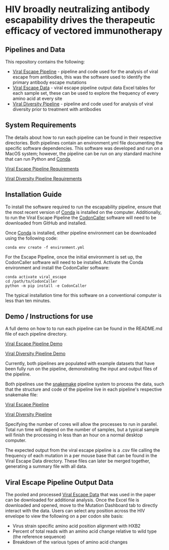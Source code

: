 # HIV broadly neutralizing antibody escapability drives the therapeutic efficacy of vectored immunotherapy

## Pipelines and Data

This repository contains the following:
* [Viral Escape Pipeline](https://github.com/Balazs-Lab/Escapability/blob/main/Viral%20Escape%20Pipeline/) - pipeline and code used for the analysis of viral escape from antibodies, this was the software used to identify the primary antibody escape mutations 
* [Viral Escape Data](https://github.com/Balazs-Lab/Escapability/tree/main/Viral%20Escape%20Data) - viral escape pipeline output data Excel tables for each sample set, these can be used to explore the frequency of every amino acid at every site
* [Viral Diversity Pipeline](https://github.com/Balazs-Lab/Escapability/tree/main/Viral%20Diversity%20Pipeline) - pipeline and code used for analysis of viral diversity prior to treatment with antibodies 

## System Requirements
The details about how to run each pipeline can be found in their respective directories. 
Both pipelines contain an environment.yml file documenting the specific software dependencies. This software was developed and run on a MacOS system; however, the pipeline can be run on any standard machine that can run Python and [Conda](https://conda.io/).
 
[Viral Escape Pipeline Requirements](https://github.com/Balazs-Lab/Escapability/blob/main/Viral%20Escape%20Pipeline/environment.yml)

[Viral Diversity Pipeline Requirements](https://github.com/Balazs-Lab/Escapability/blob/main/Viral%20Diversity%20Pipeline/environment.yml)  
 

## Installation Guide

To install the software required to run the escapability pipeline, ensure that the most recent version of [Conda](https://conda.io) is installed on the computer. Additionally, to run the Viral Escape Pipeline the [CodonCaller](https://github.com/Balazs-Lab/CodonCaller) software will need to be downloaded from GitHub and installed. 

Once [Conda](https://conda.io) is installed, either pipeline environment can be downloaded using the following code:

    conda env create -f environment.yml

For the Escape Pipeline, once the initial environment is set up, the CodonCaller software will need to be installed. Activate the Conda environment and install the CodonCaller software:

    conda activate viral_escape
    cd /path/to/CodonCaller
    python -m pip install -e CodonCaller

The typical installation time for this software on a conventional computer is less than ten minutes.
    

## Demo / Instructions for use

A full demo on how to to run each pipeline can be found in the README.md file of each pipeline directory.

[Viral Escape Pipeline Demo](https://github.com/Balazs-Lab/Escapability/blob/main/Viral%20Escape%20Pipeline/README.md)

[Viral Diversity Pipeline Demo](https://github.com/Balazs-Lab/Escapability/blob/main/Viral%20Diversity%20Pipeline/README.md)

Currently, both pipelines are populated with example datasets that have been fully run on the pipeline, demonstrating the input and output files of the pipeline. 

Both pipelines use the [snakemake](https://snakemake.readthedocs.io) pipeline system to process the data, such that the structure and code of the pipeline live in each pipeline's respective snakemake file:

[Viral Escape Pipeline](https://github.com/Balazs-Lab/Escapability/blob/main/Viral%20Escape%20Pipeline/Snakefile)

[Viral Diversity Pipeline](https://github.com/Balazs-Lab/Escapability/blob/main/Viral%20Diversity%20Pipeline/Snakefile)  
 

Specifying the number of cores will allow the processes to run in parallel. Total run time will depend on the number of samples, but a typical sample will finish the processing in less than an hour on a normal desktop computer. 

The expected output from the viral escape pipeline is a .csv file calling the frequency of each mutation in a per mouse base that can be found in the Viral Escape Data directory. These files can later be merged together, generating a summary file with all data.

## Viral Escape Pipeline Output Data

The pooled and processed [Viral Escape Data](https://github.com/Balazs-Lab/Escapability/tree/main/Viral%20Escape%20Data) that was used in the paper can be downloaded for additional analysis. Once the Excel file is downloaded and opened, move to the Mutation Dashboard tab to directly interact with the data. Users can select any position across the HIV envelope to view the following on a per codon site basis:
* Virus strain specific amino acid position alignment with HXB2
* Percent of total reads with an amino acid change relative to wild type (the reference sequence)
* Breakdown of the various types of amino acid changes 
